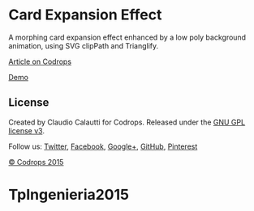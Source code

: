 # Card Expansion Effect

A morphing card expansion effect enhanced by a low poly background animation, using SVG clipPath and Trianglify.

[Article on Codrops](http://tympanus.net/codrops/?p=24222)

[Demo](http://tympanus.net/Development/CardExpansion/)

## License

Created by Claudio Calautti for Codrops. Released under the [GNU GPL license v3](https://www.gnu.org/licenses/gpl-3.0.html).

Follow us: [Twitter](http://www.twitter.com/codrops), [Facebook](http://www.facebook.com/pages/Codrops/159107397912), [Google+](https://plus.google.com/101095823814290637419), [GitHub](https://github.com/codrops), [Pinterest](http://www.pinterest.com/codrops/)

[© Codrops 2015](http://www.codrops.com)


# TpIngenieria2015
